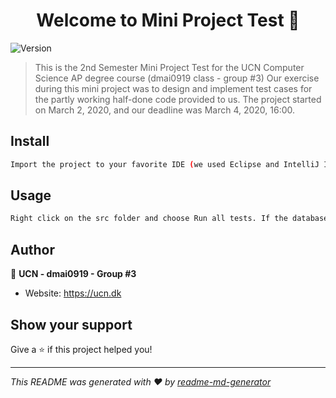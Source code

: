 <h1 align="center">Welcome to Mini Project Test 👋</h1>
<p>
  <img alt="Version" src="https://img.shields.io/badge/version-v0.1.0-blue.svg?cacheSeconds=2592000" />
</p>

> This is the 2nd Semester Mini Project Test for the UCN Computer Science AP degree course (dmai0919 class - group #3)
> Our exercise during this mini project was to design and implement test cases for the partly working half-done code provided to us.
> The project started on March 2, 2020, and our deadline was March 4, 2020, 16:00.

## Install

```sh
Import the project to your favorite IDE (we used Eclipse and IntelliJ IDEA). Change the database credentials to your server's in the DBConnection.java file and run the tests from the src folder
```

## Usage

```sh
Right click on the src folder and choose Run all tests. If the database connection is configured correctly, all tests should be successful
```

## Author

👤 **UCN - dmai0919 - Group #3**

* Website: https://ucn.dk

## Show your support

Give a ⭐️ if this project helped you!

***
_This README was generated with ❤️ by [readme-md-generator](https://github.com/kefranabg/readme-md-generator)_
